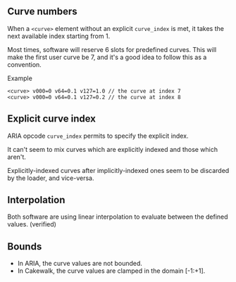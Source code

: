 ## Curve numbers

When a `<curve>` element without an explicit `curve_index` is met, it takes the next available index starting from 1.

Most times, software will reserve 6 slots for predefined curves.
This will make the first user curve be 7, and it's a good idea to follow this as a convention.

Example
```
<curve> v000=0 v64=0.1 v127=1.0 // the curve at index 7
<curve> v000=0 v64=0.1 v127=0.2 // the curve at index 8
```

## Explicit curve index

ARIA opcode `curve_index` permits to specify the explicit index.

It can't seem to mix curves which are explicitly indexed and those which aren't.

Explicitly-indexed curves after implicitly-indexed ones seem to be discarded by the loader, and vice-versa.

## Interpolation

Both software are using linear interpolation to evaluate between the defined values. (verified)

## Bounds

- In ARIA, the curve values are not bounded.
- In Cakewalk, the curve values are clamped in the domain [-1:+1].